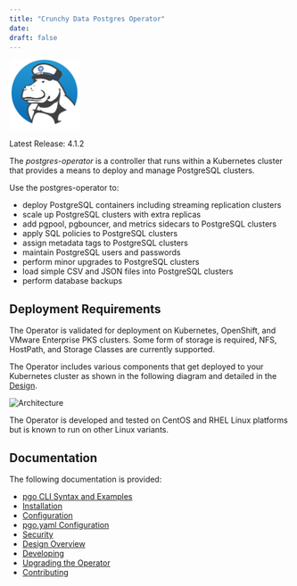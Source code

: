 ```yaml
---
title: "Crunchy Data Postgres Operator"
date:
draft: false
---
```


 <img width="25%" src="crunchy_logo.png"/>

Latest Release: 4.1.2

The *postgres-operator* is a controller that runs within a Kubernetes cluster that provides a means to deploy and manage PostgreSQL clusters.

Use the postgres-operator to:

 * deploy PostgreSQL containers including streaming replication clusters
 * scale up PostgreSQL clusters with extra replicas
 * add pgpool, pgbouncer, and metrics sidecars to PostgreSQL clusters
 * apply SQL policies to PostgreSQL clusters
 * assign metadata tags to PostgreSQL clusters
 * maintain PostgreSQL users and passwords
 * perform minor upgrades to PostgreSQL clusters
 * load simple CSV and JSON files into PostgreSQL clusters
 * perform database backups


## Deployment Requirements

The Operator is validated for deployment on Kubernetes, OpenShift, and VMware Enterprise PKS clusters.  Some form of storage is required, NFS, HostPath, and Storage Classes are currently supported.

The Operator includes various components that get deployed to your
Kubernetes cluster as shown in the following diagram and detailed
in the [Design](/design).

![Architecture](/Operator-Architecture.png)

The Operator is developed and tested on CentOS and RHEL Linux platforms but is known to run on other Linux variants.

## Documentation
The following documentation is provided:

 - [pgo CLI Syntax and Examples](/operatorcli)
 - [Installation](/installation)
 - [Configuration](/configuration)
 - [pgo.yaml Configuration](/configuration/pgo-yaml-configuration)
 - [Security](/security)
 - [Design Overview](/gettingstarted/design/designoverview)
 - [Developing](/installation/developer-setup)
 - [Upgrading the Operator](/upgrade)
 - [Contributing](/contributing/documentation-updates)
